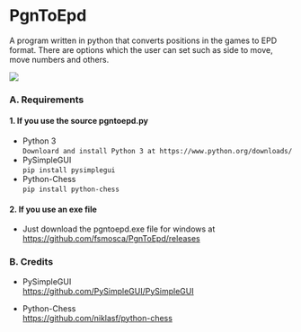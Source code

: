 # PgnToEpd
A program written in python that converts positions in the games to EPD format. There are options which the user can set such as side to move, move numbers and others.

![](https://i.imgur.com/xgjPSz8.png)

### A. Requirements
#### 1. If you use the source pgntoepd.py
* Python 3<br>
`Downloard and install Python 3 at https://www.python.org/downloads/`
* PySimpleGUI<br>
`pip install pysimplegui`
* Python-Chess<br>
`pip install python-chess`

#### 2. If you use an exe file
* Just download the pgntoepd.exe file for windows at https://github.com/fsmosca/PgnToEpd/releases

### B. Credits
* PySimpleGUI<br>
https://github.com/PySimpleGUI/PySimpleGUI

* Python-Chess<br>
https://github.com/niklasf/python-chess
